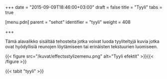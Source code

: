 +++
date = "2015-09-09T18:46:00+03:00"
draft = false
title = "Tyyli"
tabs = true

[menu.pdn]
    parent = "sehot"
    identifier = "tyyli"
    weight = 408

+++

Tämä alavalikko sisältää tehosteita jotka voivat luoda tyyliteltyjä kuvia jotka ovat hyödyllisiä reunojen löytämiseen tai erinäisten tekstuurien luomiseen.

{{< figure src="/kuvat/effectsstylizemenu.png" alt="Tyyli efektit" >}}{{< /figure >}}

{{< tabit "tyyli" >}}
